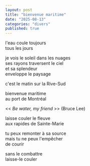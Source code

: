 ```yaml
---
layout: post
title: "bienvenue maritime"
date: "2025-08-13"
categories: "divers"
published: true
---
```


l'eau coule toujours  
tous les jours  

je vois le soleil dans les nuages  
ses rayons traversent le ciel  
et sa splendeur  
enveloppe le paysage  

c'est le matin sur la Rive-Sud  

bienvenue maritime  
au port de Montréal  

<< *Be water, my friend* >> (Bruce Lee)  

laisse couler le fleuve  
aux rapides de Sainte-Marie  

tu peux remonter à sa source  
mais tu ne peux l'empêcher  
de courir  

sans le combattre  
laisse-le couler  
